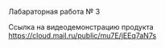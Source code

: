 Лабараторная работа № 3

Ссылка на видеодемонстрацию продукта
https://cloud.mail.ru/public/mu7E/jEEq7aN7s
